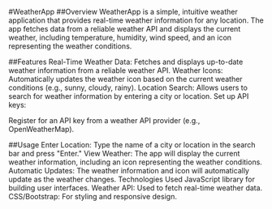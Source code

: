 #WeatherApp
##Overview
WeatherApp is a simple, intuitive weather application that provides real-time weather information for any location. The app fetches data from a reliable weather API and displays the current weather, including temperature, humidity, wind speed, and an icon representing the weather conditions.

##Features
Real-Time Weather Data: Fetches and displays up-to-date weather information from a reliable weather API.
Weather Icons: Automatically updates the weather icon based on the current weather conditions (e.g., sunny, cloudy, rainy).
Location Search: Allows users to search for weather information by entering a city or location.
Set up API keys:

Register for an API key from a weather API provider (e.g., OpenWeatherMap).

##Usage
Enter Location: Type the name of a city or location in the search bar and press "Enter."
View Weather: The app will display the current weather information, including an icon representing the weather conditions.
Automatic Updates: The weather information and icon will automatically update as the weather changes.
Technologies Used
JavaScript library for building user interfaces.
Weather API: Used to fetch real-time weather data.
CSS/Bootstrap: For styling and responsive design.
